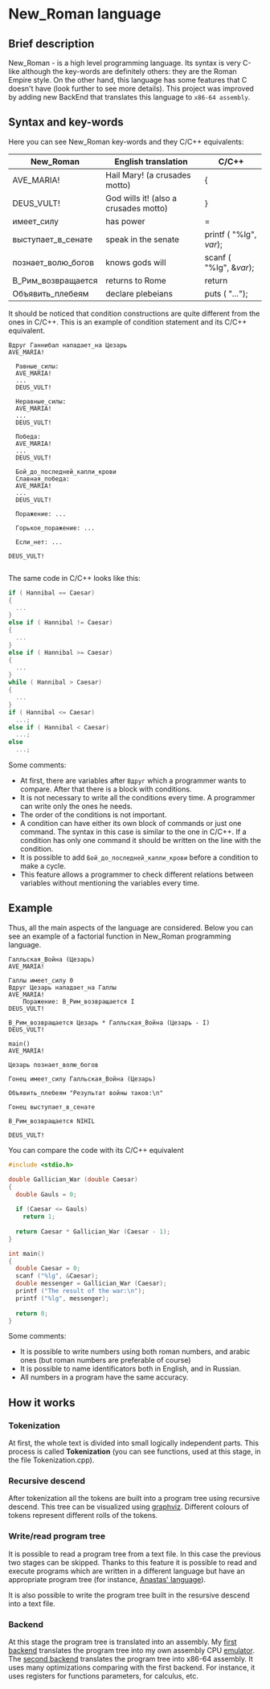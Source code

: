 # New_Roman language

## Brief description

New_Roman - is a high level programming language. 
Its syntax is very C-like although the key-words are definitely others: they are the Roman Empire style. On the other hand,
this language has some features that C doesn't have (look further to see more details). This project was improved by adding new BackEnd that translates 
this language to `x86-64 assembly`.

## Syntax and key-words

Here you can see New_Roman key-words and they C/C++ equivalents:

|New_Roman  | English translation | C/C++ |
|-----------|---------------------|-------|
|AVE_MARIA! | Hail Mary! (a crusades motto)| { |
|DEUS_VULT! | God wills it! (also a crusades motto)| } |
|имеет_силу | has power | = |
|выступает_в_сенате| speak in the senate | printf ( "%lg", _var_); |
|познает_волю_богов | knows gods will | scanf ( "%lg", &_var_); |
|В_Рим_возвращается | returns to Rome | return |
|Объявить_плебеям | declare plebeians | puts ( "*...*"); |

It should be noticed that condition constructions are quite different from the ones in C/C++. 
This is an example of condition statement and its C/C++ equivalent.

```
Вдруг Ганнибал нападает_на Цезарь
AVE_MARIA!
	
  Равные_силы:
  AVE_MARIA!
  ...
  DEUS_VULT!
  
  Неравные_силы:
  AVE_MARIA!
  ...
  DEUS_VULT!
  
  Победа:
  AVE_MARIA!
  ...
  DEUS_VULT!
  
  Бой_до_последней_капли_крови
  Славная_победа:
  AVE_MARIA!
  ...
  DEUS_VULT!
  
  Поражение: ...
  
  Горькое_поражение: ...
  
  Если_нет: ...
  
DEUS_VULT!  
  
```

The same code in C/C++ looks like this:

```C++
if ( Hannibal == Caesar)
{
  ...
}
else if ( Hannibal != Caesar)
{
  ...
}
else if ( Hannibal >= Caesar)
{
  ...
}
while ( Hannibal > Caesar)
{
  ...
}
if ( Hannibal <= Caesar)
  ...;
else if ( Hannibal < Caesar)
  ...;
else
  ...;
```

Some comments:
* At first, there are variables after `Вдруг` which a programmer wants to compare. After that there is a block with conditions.
* It is not necessary to write all the conditions every time.
A programmer can write only the ones he needs.
* The order of the conditions is not important.
* A condition can have either its own block of commands or just one command.
The syntax in this case is similar to the one in C/C++. If a condition has only one command it should be written on the
line with the condition.
* It is possible to add `Бой_до_последней_капли_крови` before a condition to make a cycle.
* This feature allows a programmer to check different relations between variables without mentioning the variables every time.

## Example

Thus, all the main aspects of the language are considered. Below you can see an example of a factorial function in New_Roman
programming language.

```
Галльская_Война (Цезарь)
AVE_MARIA!

Галлы имеет_силу 0
Вдруг Цезарь нападает_на Галлы
AVE_MARIA!
	Поражение: В_Рим_возвращается I
DEUS_VULT!

В_Рим_возвращается Цезарь * Галльская_Война (Цезарь - I)
DEUS_VULT!

main()
AVE_MARIA!

Цезарь познает_волю_богов

Гонец имеет_силу Галльская_Война (Цезарь)

Объявить_плебеям "Результат войны таков:\n"

Гонец выступает_в_сенате

В_Рим_возвращается NIHIL

DEUS_VULT!
```

You can compare the code with its C/C++ equivalent

```C
#include <stdio.h>

double Gallician_War (double Caesar)
{
  double Gauls = 0;
  
  if (Caesar <= Gauls)
    return 1;
  
  return Caesar * Gallician_War (Caesar - 1);
}

int main()
{
  double Caesar = 0;
  scanf ("%lg", &Caesar);
  double messenger = Gallician_War (Caesar);
  printf ("The result of the war:\n");
  printf ("%lg", messenger);
  
  return 0;
}

```

Some comments:
* It is possible to write numbers using both roman numbers, and arabic ones (but roman numbers are preferable of course)
* It is possible to name identificators both in English, and in Russian.
* All numbers in a program have the same accuracy.

## How it works

### Tokenization
At first, the whole text is divided into small logically independent parts. This process is called **Tokenization**
(you can see functions, used at this stage, in the file Tokenization.cpp). 

### Recursive descend
After tokenization all the tokens are built 
into a program tree using recursive descend. This tree can be visualized using [graphviz](http://www.graphviz.org/).
Different colours of tokens represent different rolls of the tokens.

### Write/read program tree
It is possible to read a program tree from a text file. In this case the previous two stages can be skipped. 
Thanks to this feature it is possible to read and execute programs which are written in a different language but have 
an appropriate program tree (for instance, [Anastas' language](https://github.com/AnastasMIPT/Language)).

It is also possible to write the program tree built in the resursive descend into a text file.

### Backend
At this stage the program tree is translated into an assembly. My [first backend](https://github.com/kostya2709/New_Roman/blob/master/Back_end.cpp) translates the program tree into my own assembly CPU [emulator](https://github.com/kostya2709/Assembler-CPU). The [second backend](https://github.com/kostya2709/New_Roman/blob/master/Back_end_x86.cpp) translates the program tree into x86-64 assembly.
It uses many optimizations comparing with the first backend. For instance, it uses registers for functions parameters,
for calculus, etc. 
